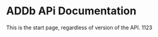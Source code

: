 ADDb APi Documentation
======================

This is the start page, regardless of version of the API.
1123